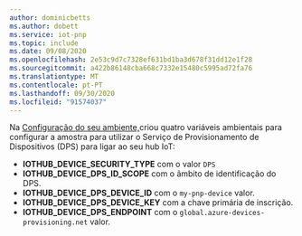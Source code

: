 ```yaml
---
author: dominicbetts
ms.author: dobett
ms.service: iot-pnp
ms.topic: include
ms.date: 09/08/2020
ms.openlocfilehash: 2e53c9d7c7328ef631bd1ba3d678f31dd12e1f28
ms.sourcegitcommit: a422b86148cba668c7332e15480c5995ad72fa76
ms.translationtype: MT
ms.contentlocale: pt-PT
ms.lasthandoff: 09/30/2020
ms.locfileid: "91574037"
---
```

Na [Configuração do seu ambiente,](../articles/iot-pnp/set-up-environment.md)criou quatro variáveis ambientais para configurar a amostra para utilizar o Serviço de Provisionamento de Dispositivos (DPS) para ligar ao seu hub IoT:

* **IOTHUB_DEVICE_SECURITY_TYPE** com o valor `DPS`
* **IOTHUB_DEVICE_DPS_ID_SCOPE** com o âmbito de identificação do DPS.
* **IOTHUB_DEVICE_DPS_DEVICE_ID** com o `my-pnp-device` valor.
* **IOTHUB_DEVICE_DPS_DEVICE_KEY** com a chave primária de inscrição.
* **IOTHUB_DEVICE_DPS_ENDPOINT** com o `global.azure-devices-provisioning.net` valor.
